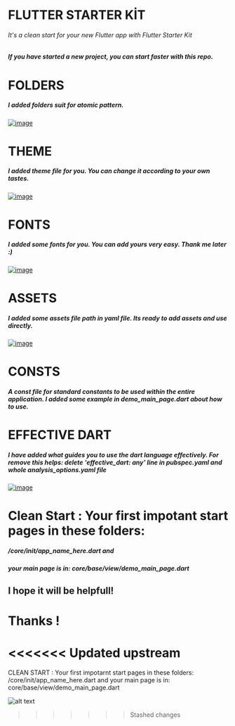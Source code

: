 # FLUTTER STARTER KİT 
###### _It's a clean start for your new Flutter app with Flutter Starter Kit_


##### If you have started a new project, you can start faster with this repo.



# FOLDERS
##### I added folders suit for atomic pattern.


[![image](https://www.linkpicture.com/q/Ekran-Resmi-2021-08-13-00.50.59.png)](https://www.linkpicture.com/view.php?img=LPic611598510c34f277679104)



# THEME 
##### I added theme file for you. You can change it according to your own tastes.
[![image](https://www.linkpicture.com/q/Ekran-Resmi-2021-08-13-01.07.23.png)](https://www.linkpicture.com/view.php?img=LPic61159bb0b4deb286588586)



# FONTS 

##### I added some fonts for you. You can add yours very easy. Thank me later :)
[![image](https://www.linkpicture.com/q/Ekran-Resmi-2021-08-13-01.09.56.png)](https://www.linkpicture.com/view.php?img=LPic61159c6fdfe5e119138514)


# ASSETS

##### I added some assets file path in yaml file. Its ready to add assets and use directly.

[![image](https://www.linkpicture.com/q/Ekran-Resmi-2021-08-13-01.12.36.png)](https://www.linkpicture.com/view.php?img=LPic61159d18128f443492008)


# CONSTS 
##### A const file for standard constants to be used within the entire application. I added some example in demo_main_page.dart about how to use.



# EFFECTIVE DART 
##### I have added what guides you to use the dart language effectively. For remove this helps: delete 'effective_dart: any' line in pubspec.yaml and whole analysis_options.yaml file


[![image](https://www.linkpicture.com/q/Ekran-Resmi-2021-08-13-09.28.29.png)](https://www.linkpicture.com/view.php?img=LPic6116118024b96442261671)

# Clean Start : Your first impotant start pages in these folders:

#####  /core/init/app_name_here.dart and
##### your main page is in: core/base/view/demo_main_page.dart




## I hope it will be helpfull! 

# Thanks ! 

<<<<<<< Updated upstream
=======
CLEAN START : Your first impotarnt start pages in these folders:
/core/init/app_name_here.dart
and 
your main page is in:
core/base/view/demo_main_page.dart


![alt text](http://url/to/img.png)
>>>>>>> Stashed changes
